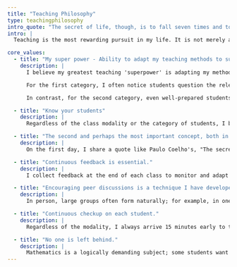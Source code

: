```yaml
---
title: "Teaching Philosophy"
type: teachingphilosophy
intro_quote: "The secret of life, though, is to fall seven times and to get up eight times! - Paulo Coelho"
intro: |
  Teaching is the most rewarding pursuit in my life. It is not merely a career to me but a source of deep, personal fulfilment and healing. My passion for teaching began at the age of ten when I started teaching my younger brother. Ever since, becoming a mathematics teacher has always been my dream. As someone who struggled and grew through my own learning experiences, I know how impactful it is to create a space where students can feel safe, supported, and heard even when they make mistakes. In mathematics, errors are not just inevitable, but also a crucial step in the learning process. In my classroom, I aim to build a supportive, low-pressure environment where students can stumble, reflect, and improve. Just as important, I aim to cultivate a sense of belonging for all the students, whether or not they choose to continue in Mathematics. Some aspects of my teaching philosophy, as described below, are designed to help the growth of not only my students, but also myself as a teacher, and move forward together as a learning community.

core_values:
  - title: "My super power - Ability to adapt my teaching methods to suit the needs of different students."
    description: |
      I believe my greatest teaching 'superpower' is adapting my methods to meet each student's needs. Working with my brother, who struggled with math anxiety taught me the importance of tailoring my approach to individual abilities and learning styles. This experience has shaped me and enabled me to effectively engage with a broad spectrum of learners. I adapt my teaching to two broad categories: courses for students with little prior math experience and those for students with strong foundations. These are not rigid divisions but ends of a spectrum. Each class falls somewhere in between, and I adjust my methods to fit the group’s specific dynamics.

      For the first category, I often notice students question the relevance of mathematics to the real world. Thus, I prioritize revising the course content and assignments to reflect real-world applicability. For instance, in Quantitative Literacy, I created a probability-focused assignment using U.S. wage data and a project analyzing rental prices across East Lansing, allowing students to compare options. These adjustments deepen understanding and demonstrate how mathematical thinking supports real-world problem solving. My goal for these students is to build confidence, reduce anxiety, and foster a genuine appreciation for the usefulness of math in everyday contexts.

      In contrast, for the second category, even well-prepared students can fall into memorization due to the complexity and volume of material. To counter this, I emphasize conceptual rigor and reflective thinking over memorizing isolated facts. For example, instead of memorizing derivatives, I show how to derive ln(x) from e^x, reinforcing understanding and reducing cognitive load. In transition-to-proofs courses, I have students recreate a 'peanut butter and jam sandwich' instruction manual, writing every step in detail, and showing them the famous TikTok video showing how missing steps can cause failure. This exercise illustrates the importance of precise, logical flow in proofs and encourages careful reasoning. These approaches foster critical thinking and conceptual connections rather than mechanical procedures.

  - title: "Know your students"
    description: |
      Regardless of the class modality or the category of students, I begin each course by sending out a brief pre-survey to understand students' background. One important question I always include is: "What are your best and worst experiences with mathematics?" which often provides valuable insight into how students relate to the subject, allowing me to approach the class with a more informed and empathetic mindset. On the first day of class, I begin by giving a brief presentation about myself, emphasizing that I am someone just like them, with passions outside mathematics, such as oil painting, Zumba, etc. Following this, I facilitate a brief icebreaker. This first-day approach has always helped me to be extra comfortable with my students and builds a collaborative, open environment and helps me understand preferences, such as note-taking habits or working through problems in detail, allowing me to design a balanced structure. Often, I address problems thoroughly during class and then upload supplemental PDF notes on D2L for further review and support.

  - title: "The second and perhaps the most important concept, both in mathematics and in life, is embracing failure."
    description: |
      On the first day, I share a quote like Paulo Coelho's, "The secret of life, though, is to fall seven times and to get up eight times," to emphasize that learning is about engaging with the process, making mistakes, and growing. To reinforce this, I allow students to redo quizzes and homework by providing them the opportunity to explain their mistakes and present correct work, and earn partial credit. This practice supports both foundational understanding and deeper engagement with complex material. I also model this philosophy by openly acknowledging the mistakes I made, both as a student and during class. For example, mixing up necessary and sufficient conditions, and using phrases like 'I am an animal' and 'I am a cat' to understand logical implications. I intentionally pause mid-computation to ask students for help completing steps, promoting discussion regardless of correctness. Ultimately, I show that mathematics, like painting or music, requires consistent practice and learning through trial and error.

  - title: "Continuous feedback is essential."
    description: |
      I collect feedback at the end of each class to monitor and adapt my instruction in real time. On most days, I use a simple 'minute paper' consisting of two or three brief questions, such as: What did you learn today? What topic needs further clarification? What would you like to see done differently in the next class? On the last day of each week, I ask a more comprehensive reflection question summarizing the key concepts learned. I also adjust prompts based on homework and quiz performance, incorporating targeted questions when I notice recurring mistakes. This allows students to reflect on their learning while giving me insight into their understanding. Reading responses helps me identify learning patterns and refine my teaching. I use the same approach in online courses, adapting the format to maintain engagement and continuity across modalities.

  - title: "Encouraging peer discussions is a technique I have developed gradually, using different strategies depending on the course modality."
    description: |
      In person, large groups often form naturally; for example, in one calculus class, a group of eight regularly clustered together. I observed that learning in such large groups is less effective than in smaller groups of two or three. To promote balanced and productive groups, I use a simple strategy on the first day: I give each student a sheet in one of four colors and ask them to form groups of 3–4 so that each group includes members with different colors. This ensures diversity within groups while still allowing flexibility to adjust based on dynamics and student needs. When I do not use this method and notice a student struggling, I initiate a math problem discussion to help them integrate smoothly. Online, I have more control over group formation through breakout rooms. By the end of the first or second session, I typically have a strong sense of students' strengths and dynamics, which enables me to create a well-balanced group. I intentionally include at least one student in each group who is comfortable taking the initiative. To keep discussions engaging, I encourage students to keep their cameras and microphones on and make use of Microsoft Whiteboard, with a dedicated board for each group to collaborate and share their work in real time.

  - title: "Continuous checkup on each student."
    description: |
      Regardless of the modality, I always arrive 15 minutes early to the class and stay until every student has left. This practice creates a low-pressure space and more opportunities for students, especially those who are shy or hesitant to reach out to me with questions and concerns. I continually monitor each student's progress, including any unusual behavior such as missing classes, falling behind, or failing to submit work. One time, in calculus III, I had a high-performing student submitting incomplete quiz work. After contacting the student, I learned that she is a single parent juggling multiple responsibilities. This experience reminded me of the importance of flexibility. In such situations, I prepare alternative make-up exams or supplemental projects so students still have a fair opportunity to succeed.

  - title: "No one is left behind."
    description: |
      Mathematics is a logically demanding subject; some students want to pursue it out of passion, while some take it only because they have to. In a classroom with such a variety, my end goal is to support both groups. I always help the hesitant to see the relevance and beauty of math, and challenge the advanced to push their boundaries even further. At the end, both categories are pushing their boundaries, though they may be doing so at different levels and in various ways.
---
```




